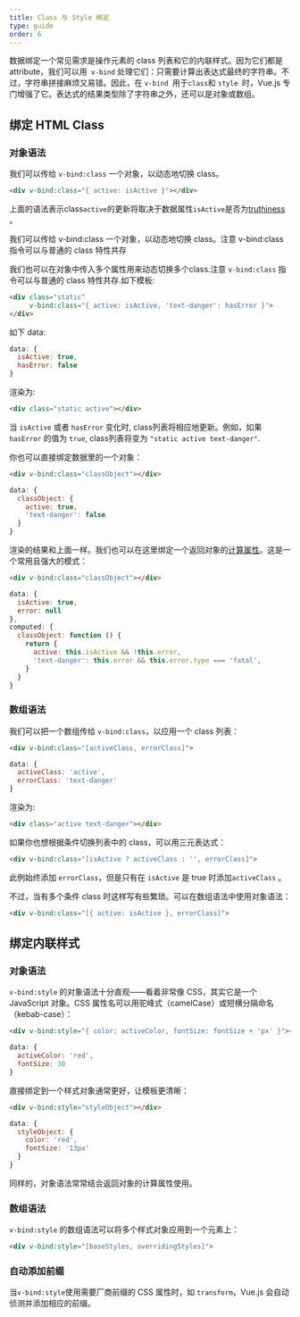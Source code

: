 ```yaml
---
title: Class 与 Style 绑定
type: guide
order: 6
---
```

数据绑定一个常见需求是操作元素的 class 列表和它的内联样式。因为它们都是 attribute，我们可以用` v-bind` 处理它们：只需要计算出表达式最终的字符串。不过，字符串拼接麻烦又易错。因此，在 `v-bind `用于` class `和 `style `时，Vue.js 专门增强了它。表达式的结果类型除了字符串之外，还可以是对象或数组。


## 绑定 HTML Class

### 对象语法

我们可以传给 `v-bind:class` 一个对象，以动态地切换 class。

``` html
<div v-bind:class="{ active: isActive }"></div>
```
上面的语法表示class`active`的更新将取决于数据属性`isActive`是否为[truthiness](https://developer.mozilla.org/en-US/docs/Glossary/Truthy) 。

我们可以传给 v-bind:class 一个对象，以动态地切换 class。注意 v-bind:class 指令可以与普通的 class 特性共存

我们也可以在对象中传入多个属性用来动态切换多个class.注意 `v-bind:class` 指令可以与普通的 class 特性共存.如下模板:

``` html
<div class="static"
     v-bind:class="{ active: isActive, 'text-danger': hasError }">
</div>
```

如下 data:

``` js
data: {
  isActive: true,
  hasError: false
}
```

渲染为:

``` html
<div class="static active"></div>
```

当 `isActive` 或者 `hasError` 变化时, class列表将相应地更新。例如，如果 `hasError` 的值为 `true`, class列表将变为 `"static active text-danger"`.

你也可以直接绑定数据里的一个对象：

``` html
<div v-bind:class="classObject"></div>
```
``` js
data: {
  classObject: {
    active: true,
    'text-danger': false
  }
}
```
渲染的结果和上面一样。我们也可以在这里绑定一个返回对象的[计算属性](computed.html)。这是一个常用且强大的模式：


``` html
<div v-bind:class="classObject"></div>
```
``` js
data: {
  isActive: true,
  error: null
},
computed: {
  classObject: function () {
    return {
      active: this.isActive && !this.error,
      'text-danger': this.error && this.error.type === 'fatal',
    }
  }
}
```

### 数组语法

我们可以把一个数组传给  `v-bind:class`，以应用一个 class 列表：

``` html
<div v-bind:class="[activeClass, errorClass]">
```
``` js
data: {
  activeClass: 'active',
  errorClass: 'text-danger'
}
```

渲染为:

``` html
<div class="active text-danger"></div>
```

如果你也想根据条件切换列表中的 class，可以用三元表达式：

``` html
<div v-bind:class="[isActive ? activeClass : '', errorClass]">
```
此例始终添加 `errorClass`，但是只有在 `isActive` 是 true 时添加`activeClass` 。

不过，当有多个条件 class 时这样写有些繁琐。可以在数组语法中使用对象语法：

``` html
<div v-bind:class="[{ active: isActive }, errorClass]">
```

## 绑定内联样式

### 对象语法

`v-bind:style`  的对象语法十分直观——看着非常像 CSS，其实它是一个 JavaScript 对象。CSS 属性名可以用驼峰式（camelCase）或短横分隔命名（kebab-case）：


``` html
<div v-bind:style="{ color: activeColor, fontSize: fontSize + 'px' }"></div>
```
``` js
data: {
  activeColor: 'red',
  fontSize: 30
}
```

直接绑定到一个样式对象通常更好，让模板更清晰：

``` html
<div v-bind:style="styleObject"></div>
```
``` js
data: {
  styleObject: {
    color: 'red',
    fontSize: '13px'
  }
}

```
同样的，对象语法常常结合返回对象的计算属性使用。

### 数组语法

`v-bind:style` 的数组语法可以将多个样式对象应用到一个元素上：

``` html
<div v-bind:style="[baseStyles, overridingStyles]">
```

### 自动添加前缀

当`v-bind:style`使用需要厂商前缀的 CSS 属性时，如 `transform`，Vue.js 会自动侦测并添加相应的前缀。

